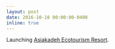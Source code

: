 ```yaml
---
layout: post
date: 2016-10-18 00:00:00-0400
inline: true
---
```


Launching [Asiakadeh Ecotourism Resort](https://adarijani.github.io/asiakadeh-ecotourism-resort/).
